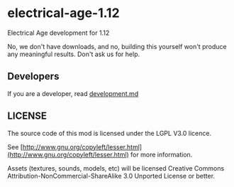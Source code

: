 # electrical-age-1.12

Electrical Age development for 1.12

No, we don't have downloads, and no, building this yourself won't produce any meaningful results. Don't ask us for help.

## Developers

If you are a developer, read [development.md](development.md)

## LICENSE

The source code of this mod is licensed under the LGPL V3.0 licence.

See [http://www.gnu.org/copyleft/lesser.html](http://www.gnu.org/copyleft/lesser.html)
for more information.

Assets (textures, sounds, models, etc) will be licensed Creative Commons Attribution-NonCommercial-ShareAlike
3.0 Unported License or better.